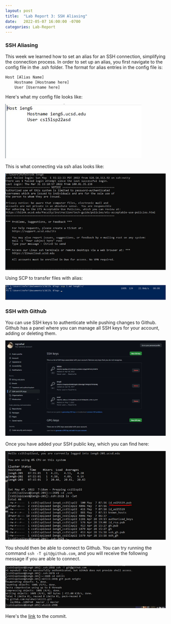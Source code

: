 ```yaml
---
layout: post
title:  "Lab Report 3: SSH Aliasing"
date:   2022-05-07 16:00:00 -0700
categories: Lab-Report 
---
```


### SSH Aliasing

This week we learned how to set an alias for an SSH connection, simplifying the connection process. In order to set up an alias, you first navigate to the config file in the .ssh folder. 
The format for alias entries in the config file is: 

``` 
Host [Alias Name]
    Hostname [Hostname here]
    User [Username here]
```

Here's what my config file looks like:

![hosts](https://github.com/nqrwhal/nqrwhal.github.io/blob/master/imgs/host.jpg?raw=true)


This is what connecting via ssh alias looks like:

![alias](https://github.com/nqrwhal/nqrwhal.github.io/blob/master/imgs/ssh.jpg?raw=true)


Using SCP to transfer files with alias:

![scp](https://github.com/nqrwhal/nqrwhal.github.io/blob/master/imgs/scp.jpg?raw=true)


### SSH with Github

You can use SSH keys to authenticate while pushing changes to Github.
Github has a panel where you can manage all SSH keys for your account, adding or deleting them.

![panel](https://github.com/nqrwhal/nqrwhal.github.io/blob/master/imgs/ghkeys.jpg?raw=true)

Once you have added your SSH public key, which you can find here:

![public](https://github.com/nqrwhal/nqrwhal.github.io/blob/master/imgs/keylocation.jpg?raw=true)


You should then be able to connect to Github. You can try running the command ```ssh -T git@github.com```, and you will receive the following message if you are able to connect.

![sshpush](https://github.com/nqrwhal/nqrwhal.github.io/blob/master/imgs/gitactions.jpg?raw=true)




Here's the [link](https://github.com/nqrwhal/skill1/commit/3d607e0f7b66d218b8d5a65b3b134ce90be2cd5a) to the commit.